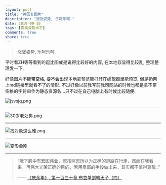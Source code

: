 ```yaml
---
layout: post
title: "神回复图片"
description: "涨涨姿势, 乐呵乐呵."
date: 2019-09-16
tags: [提高姿势水平]
comments: true
share: true
---
```


> 涨涨姿势, 乐呵乐呵.

平时看ZH等等看到的逗比图或是说得比较好的内容, 在本地存显得比较乱, 整理整理发一下.

好像图片不能带空格, 要不会出现本地拿预览能打开在编辑器里能预览, 但是扔网上md链接里就看不了的情形. 不过好像以前我写前我司网站的时候也都是拿不带空格的字符串作为静态资源名...只不过在自己电脑上有时候比较随便.


![jsvsjq.png](https://i.loli.net/2019/07/21/5d34490ddd8f481136.png)


---

![30岁老处男.png](https://i.loli.net/2019/07/30/5d3ff7e8bcfad73575.png)


--- 

![找对象这么难.png](https://i.loli.net/2019/08/04/ijh4aTD1cpx3QJO.png)

---

![变形金刚](https://upload.cc/i1/2019/09/16/CTrgXf.png)

---

> “陛下胸中有宏图伟业，您按照您所以为正确的道路在行走，然而在我看来，再伟大光荣正确的目的，若用卑鄙的手段做出来，其实都不值得尊敬。”
> 
> —— [《庆余年》, 第一百三十章 布衣单剑朝天子（四）](https://www.biquyun.com/0_282/220129.html)


